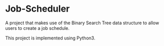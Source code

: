 # Job-Scheduler
A project that makes use of the Binary Search Tree data structure to allow users to create a job schedule.

This project is implemented using Python3.

